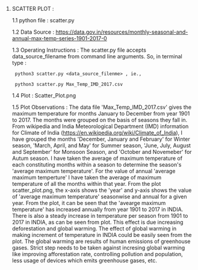 1. SCATTER PLOT :

	1.1 python file : scatter.py

	1.2 Data Source : https://data.gov.in/resources/monthly-seasonal-and-annual-max-temp-series-1901-2017-0

	1.3 Operating Instructions : The scatter.py file accepts data_source_filename from command line arguments. 
		So, in terminal type : 

		python3 scatter.py <data_source_filenme> , ie.,

		python3 scatter.py Max_Temp_IMD_2017.csv

	1.4 Plot : Scatter_Plot.png

	1.5 Plot Observations : The data file 'Max_Temp_IMD_2017.csv' gives the maximum temperature for months January to December from year 1901 to 2017. The months were grouped on the basis of seasons they fall in. From wikipedia and  India Meteorological Department (IMD)  information for Climate of India (https://en.wikipedia.org/wiki/Climate_of_India), I have grouped the months 'December, January and February' for Winter season, 'March, April, and May' for Summer season, 'June, July, August and September' for Monsoon Season, and 'October and Novemeber' for Autum season. I have taken the average of maximum temperature of each constituting months within a season to determine the season's 'average maximum temperature'. For the value of annual 'average maximum temperture' I have taken the average of maximum temperature of all the months within that year. From the plot scatter_plot.png, the x-axis shows the 'year' and y-axis shows the value of 'average maximum temperature' seasonwise and annual for a given year. From the plot, it can be seen that the 'avearge maximum temperature' has increased annually from year 1901 to 2017 in INDIA. There is also a steady increase in temperature per season from 1901 to 2017 in INDIA, as can be seen from plot. This effect is due increasing deforestation and global warming. The effect of global warming in making increment of temperature in INDIA could be easily seen from the plot. The global warming are results of human emissions of greenhouse gases. Strict step needs to be taken against incresing global warming like improving afforestation rate, controlling pollution and population, less usage of devices which emits greenhouse gases, etc.


